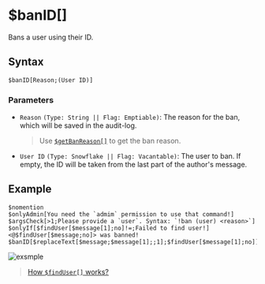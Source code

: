 # $banID[]
Bans a user using their ID.

## Syntax
```
$banID[Reason;(User ID)]
```

### Parameters
- `Reason` `(Type: String || Flag: Emptiable)`: The reason for the ban, which will be saved in the audit-log.
   > Use [`$getBanReason[]`](./getBanReason.md) to get the ban reason.
- `User ID` `(Type: Snowflake || Flag: Vacantable)`: The user to ban. If empty, the ID will be taken from the last part of the author's message.

## Example
```
$nomention
$onlyAdmin[You need the `admim` permission to use that command!]
$argsCheck[>1;Please provide a `user`. Syntax: `!ban (user) <reason>`]
$onlyIf[$findUser[$message[1];no]!=;Failed to find user!]
<@$findUser[$message;no]> was banned!
$banID[$replaceText[$message;$message[1];;1];$findUser[$message[1];no]]
```
![exsmple](https://user-images.githubusercontent.com/113303649/212003254-1573bdd3-6417-4dd1-afd0-23f5ed1fa297.png)

> [How `$findUser[]` works?](./findUser.md)
